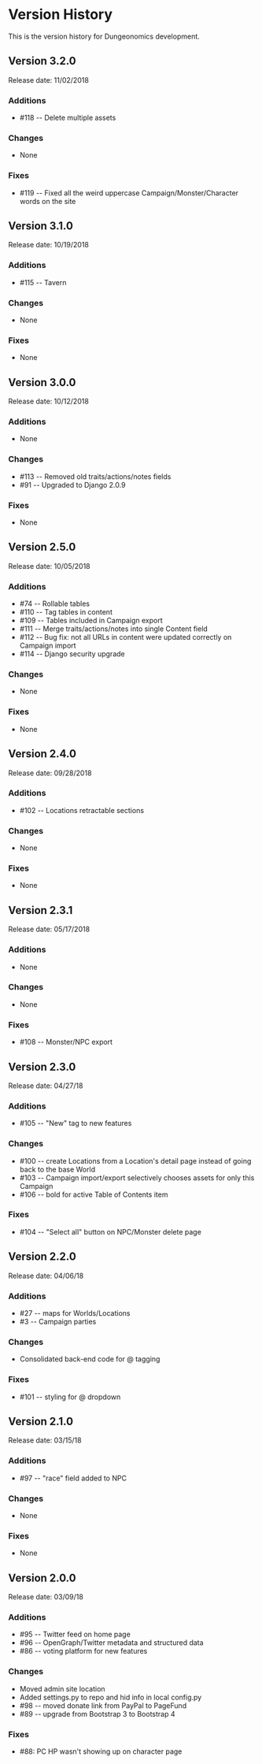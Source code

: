 # Version History

This is the version history for Dungeonomics development.


## Version 3.2.0

Release date: 11/02/2018

### Additions

* #118 -- Delete multiple assets

### Changes

* None

### Fixes

* #119 -- Fixed all the weird uppercase Campaign/Monster/Character words on the site


## Version 3.1.0

Release date: 10/19/2018

### Additions

* #115 -- Tavern

### Changes

* None

### Fixes

* None


## Version 3.0.0

Release date: 10/12/2018

### Additions

* None

### Changes

* #113 -- Removed old traits/actions/notes fields
* #91 -- Upgraded to Django 2.0.9

### Fixes

* None


## Version 2.5.0

Release date: 10/05/2018

### Additions

* #74 -- Rollable tables
* #110 -- Tag tables in content
* #109 -- Tables included in Campaign export
* #111 -- Merge traits/actions/notes into single Content field
* #112 -- Bug fix: not all URLs in content were updated correctly on Campaign import
* #114 -- Django security upgrade

### Changes

* None

### Fixes

* None


## Version 2.4.0

Release date: 09/28/2018

### Additions

* #102 -- Locations retractable sections

### Changes

* None

### Fixes

* None


## Version 2.3.1

Release date: 05/17/2018

### Additions

* None

### Changes

* None

### Fixes

* #108 -- Monster/NPC export


## Version 2.3.0

Release date: 04/27/18

### Additions

* #105 -- "New" tag to new features

### Changes

* #100 -- create Locations from a Location's detail page instead of going back to the base World
* #103 -- Campaign import/export selectively chooses assets for only this Campaign
* #106 -- bold for active Table of Contents item

### Fixes

* #104 -- "Select all" button on NPC/Monster delete page


## Version 2.2.0

Release date: 04/06/18

### Additions

* #27 -- maps for Worlds/Locations
* #3 -- Campaign parties

### Changes

* Consolidated back-end code for @ tagging

### Fixes

* #101 -- styling for @ dropdown


## Version 2.1.0

Release date: 03/15/18

### Additions

* #97 -- "race" field added to NPC

### Changes

* None

### Fixes

* None


## Version 2.0.0

Release date: 03/09/18

### Additions

* #95 -- Twitter feed on home page
* #96 -- OpenGraph/Twitter metadata and structured data
* #86 -- voting platform for new features

### Changes

* Moved admin site location
* Added settings.py to repo and hid info in local config.py
* #98 -- moved donate link from PayPal to PageFund
* #89 -- upgrade from Bootstrap 3 to Bootstrap 4

### Fixes

* #88: PC HP wasn't showing up on character page